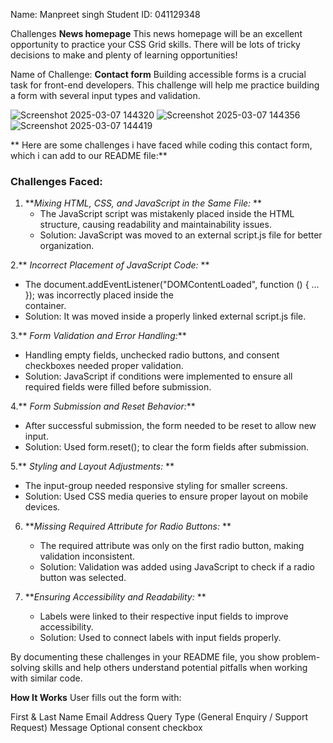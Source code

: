 Name: Manpreet singh 
Student ID: 041129348 

Challenges
**News homepage**
This news homepage will be an excellent opportunity to practice your CSS Grid skills. 
There will be lots of tricky decisions to make and plenty of learning opportunities!

Name of Challenge: **Contact form**
Building accessible forms is a crucial task for front-end developers.
This challenge will help me practice building a form with several input types and validation.

![Screenshot 2025-03-07 144320](https://github.com/user-attachments/assets/9446a925-1c07-4cda-a078-80d83b7d3715)
![Screenshot 2025-03-07 144356](https://github.com/user-attachments/assets/10cfe56c-adc8-4f61-aac5-fb358ceef50c)
![Screenshot 2025-03-07 144419](https://github.com/user-attachments/assets/f876cd6e-c5ef-4931-af65-5794f43b923b)

**
Here are some challenges i have faced while coding this contact form, which i can add to our README file:**

### Challenges Faced:

1. ***Mixing HTML, CSS, and JavaScript in the Same File:* ** 
   - The JavaScript script was mistakenly placed inside the HTML structure, causing readability and maintainability issues.  
   - Solution: JavaScript was moved to an external script.js file for better organization.

2.** *Incorrect Placement of JavaScript Code:* ** 
   - The document.addEventListener("DOMContentLoaded", function () { ... }); was incorrectly placed inside the <div> container.  
   - Solution: It was moved inside a properly linked external script.js file.

3.** *Form Validation and Error Handling:***  
   - Handling empty fields, unchecked radio buttons, and consent checkboxes needed proper validation.  
   - Solution: JavaScript if conditions were implemented to ensure all required fields were filled before submission.

4.** *Form Submission and Reset Behavior:***  
   - After successful submission, the form needed to be reset to allow new input.  
   - Solution: Used form.reset(); to clear the form fields after submission.

5.** *Styling and Layout Adjustments:* ** 
   - The input-group needed responsive styling for smaller screens.  
   - Solution: Used CSS media queries to ensure proper layout on mobile devices.

6. ***Missing Required Attribute for Radio Buttons:* ** 
   - The required attribute was only on the first radio button, making validation inconsistent.  
   - Solution: Validation was added using JavaScript to check if a radio button was selected.

7. ***Ensuring Accessibility and Readability:* ** 
   - Labels were linked to their respective input fields to improve accessibility.  
   - Solution: Used <label for="id"> to connect labels with input fields properly.

By documenting these challenges in your README file, you show problem-solving skills and help others understand potential pitfalls when working with similar code.




 **How It Works**
User fills out the form with:

First & Last Name
Email Address
Query Type (General Enquiry / Support Request)
Message
Optional consent checkbox



